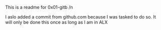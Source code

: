This is a readme for 0x01-gitb /n

I aslo added a commit from github.com because I was tasked to do so. It will only be done this once as long as I am in ALX
